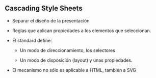 ## Cascading Style Sheets

- Separar el diseño de la presentación

- Reglas que aplican propiedades a los elementos que seleccionan.

- El standard define:

    - Un modo de direccionamiento, los selectores

    - Un modo de disposición (layout) y unas propiedades.

- El mecanismo no sólo es aplicable a HTML, también a SVG
